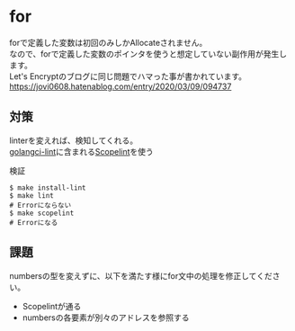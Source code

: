 # for

forで定義した変数は初回のみしかAllocateされません。  
なので、forで定義した変数のポインタを使うと想定していない副作用が発生します。  
Let's Encryptのブログに同じ問題でハマった事が書かれています。  
https://jovi0608.hatenablog.com/entry/2020/03/09/094737  

## 対策
linterを変えれば、検知してくれる。  
[golangci-lint](https://github.com/golangci/golangci-lint)に含まれる[Scopelint](https://github.com/kyoh86/scopelint)を使う  

検証  
```
$ make install-lint
$ make lint
# Errorにならない
$ make scopelint
# Errorになる
```

## 課題
numbersの型を変えずに、以下を満たす様にfor文中の処理を修正してください。  
- Scopelintが通る
- numbersの各要素が別々のアドレスを参照する
